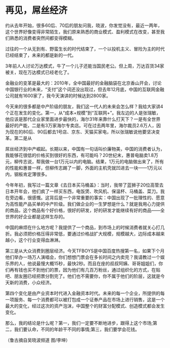 # 再见，屌丝经济

约从去年开始，很多60后、70后的朋友问我，晓波，你发觉没有，最近一两年，这个世界好像变得非常陌生，我们原来熟悉的商业模式、盈利模式在改变，甚至我们熟悉的消费者突然间都变得模糊。 

过往的一个从无到有、野蛮生长的时代结束了，一个以投机主义、冒险为主的时代已经结束了，未来的都是新的一代。 

3年前人人讨论万达模式，牛了一个儿子还能当国民老公。但上周，万达百货34家被关，现在万达模式已经老化了。 

金融业的变革是最大的：2010年，全中国最好的金融脑袋在北京香山开会，讨论中国银行业的未来，“支付”这个词还没出现过，但去年12月底，中国的互联网金融公司就有1600家了，我今天演讲的时候达到2800家。 

今天来的很多都是中产阶级的朋友，我们这一代人的未来会怎么样？我给大家讲4个正在发生的变化。第一，从“成本+规模”到“互联网+”。我左边的人是张瑞敏，他应该是那代企业家里面进步最快的，海尔31年来靠什么打天下？一是有全世界最好的产能，二是有3万家海尔专卖店。可在过去两年里，海尔裁员2.6万人，因为现在的80后、90后都去1号店、京东、天猫买家电，所以张瑞敏说他要坚决变革。第二是从 

屌丝经济到中产崛起。长期以来，中国有一句话叫价廉物美，中国的消费者认为，我能够花很低的价格买到很好的东西，有可能吗？20世纪末，惠普电脑卖1.8万元，柳传志说，帮我做一台1万元以内的电脑。结果，1万元的电脑做出来了，所有的性能和惠普一样，但柳传志踢了一脚，外面的主机壳就凹进去一块——1万元以内，钢板肯定薄很多。 

今年年初，我写过一篇文章《去日本买马桶盖》：当时，我带了蓝狮子20位高管去日本开年会，他们疯了一样买东西，电饭煲、吹风机、保温杯、马桶盖、菜刀。我在旁边看，很感慨。这背后是一个非常重要的事实：中国出现了一批理性的、愿意为高性能产品买单的中产阶级。我们做企业的一生梦想是什么？就是我用心力提供的商品，这个商品有个好价格，很好的研发，好的研发才能继续有好的商品——全世界的好企业都是这样生存的。 

中国的麻烦在什么地方呢？我提供了一个商品，到市场上的时候消费者就关心打几折。我必须把价格压得非常低，要通过价格战扩大规模，规模越大，边际成本越来越小，这个行业变得血淋淋。 

第三是从大众消费到圈层经济。今天TFBOYS是中国百度热搜第一名，如果下个月他们举办一场万人演唱会，你们想想门票会在多长时间之内卖完？我请教过一个娱乐界的人，他说最慢大概15秒，最快2秒。而且在座的叔叔阿姨、哥哥姐姐们，你们再有钱也买不到他们的票，因为他们有几百万粉丝，通过组织化的方式，在贴吧、朋友圈已经把票分割完了。他们也不需要你，你不属于他们的阶层，这就是今天新的消费，小众经济。 

第四个变化是由产业资本时代进入金融资本时代。未来的每一个企业，所提供的每一项服务、每一个消费都可以被打包成一个证券产品在市场上进行销售，这是一个最大的变化，经过这次的资产泡沫，中国整个的财富分配模式、创造模式都会发生变化。 

那么，我的结论是什么呢？第一，我们一定要不断地进步，跟得上这个市场;第二，我们要认命，不同的年龄干不同的事情;第三，我们要学会花钱。 

（鲁古摘自吴晓波频道 图/李坤）